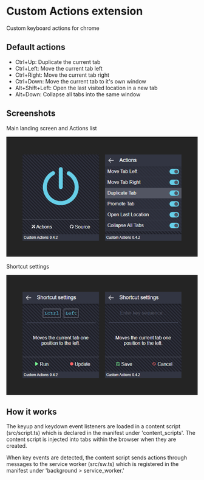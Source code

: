 # Custom Actions extension

Custom keyboard actions for chrome

## Default actions

* Ctrl+Up: Duplicate the current tab
* Ctrl+Left: Move the current tab left
* Ctrl+Right: Move the current tab right
* Ctrl+Down: Move the current tab to it's own window
* Alt+Shift+Left: Open the last visited location in a new tab
* Alt+Down: Collapse all tabs into the same window

## Screenshots

Main landing screen and Actions list

![Main landing screen](screenshots/screens1.png)

Shortcut settings

![Shortcut settings](screenshots/screens2.png)

## How it works

The keyup and keydown event listeners are loaded in a content script (src/script.ts) which is declared in the manifest under 'content_scripts'. The content script is injected into tabs within the browser when they are created. 

When key events are detected, the content script sends actions through messages to the service worker (src/sw.ts) which is registered in the manifest under 'background > service_worker.'
